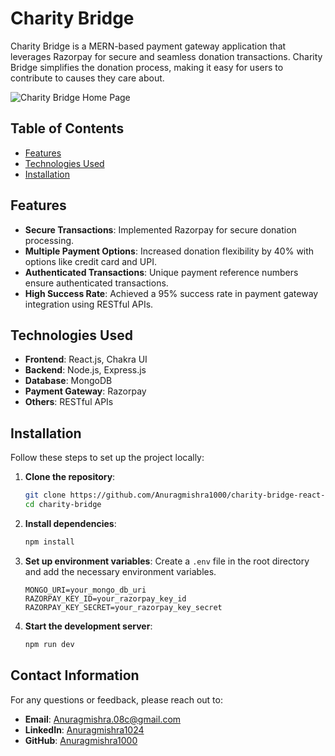 # Charity Bridge

Charity Bridge is a MERN-based payment gateway application that leverages Razorpay for secure and seamless donation transactions. Charity Bridge simplifies the donation process, making it easy for users to contribute to causes they care about.

![Charity Bridge Home Page](https://github.com/Anuragmishra1000/charity-bridge-react-app/blob/main/frontend/public/homepage.png?raw=true) <!-- You can include a banner image or logo of your project -->

## Table of Contents
- [Features](#features)
- [Technologies Used](#technologies-used)
- [Installation](#installation)

## Features
- **Secure Transactions**: Implemented Razorpay for secure donation processing.
- **Multiple Payment Options**: Increased donation flexibility by 40% with options like credit card and UPI.
- **Authenticated Transactions**: Unique payment reference numbers ensure authenticated transactions.
- **High Success Rate**: Achieved a 95% success rate in payment gateway integration using RESTful APIs.

## Technologies Used
- **Frontend**: React.js, Chakra UI
- **Backend**: Node.js, Express.js
- **Database**: MongoDB
- **Payment Gateway**: Razorpay
- **Others**: RESTful APIs

## Installation
Follow these steps to set up the project locally:

1. **Clone the repository**:
    ```bash
    git clone https://github.com/Anuragmishra1000/charity-bridge-react-app.git
    cd charity-bridge
    ```

2. **Install dependencies**:
    ```bash
    npm install
    ```

3. **Set up environment variables**:
    Create a `.env` file in the root directory and add the necessary environment variables.
    ```env
    MONGO_URI=your_mongo_db_uri
    RAZORPAY_KEY_ID=your_razorpay_key_id
    RAZORPAY_KEY_SECRET=your_razorpay_key_secret
    ```

4. **Start the development server**:
    ```bash
    npm run dev
    ```
## Contact Information
For any questions or feedback, please reach out to:

- **Email**: [Anuragmishra.08c@gmail.com](mailto:Anuragmishra.08c@gmail.com)
- **LinkedIn**: [Anuragmishra1024](https://www.linkedin.com/in/anuragmishra1024/)
- **GitHub**: [Anuragmishra1000](https://github.com/Anuragmishra1000)


